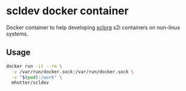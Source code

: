 # scldev docker container

Docker container to help developing [sclorg] s2i containers on non-linux
systems.

## Usage

```sh
docker run -it --rm \
  -v /var/run/docker.sock:/var/run/docker.sock \
  -v "$(pwd):/work" \
  mhutter/scldev
```

[sclorg]: https://github.com/sclorg
